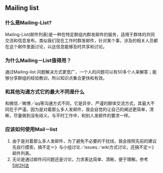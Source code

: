 ## Mailing list  

### 什么是Mailing-List?


  
Mailing-List(邮件列表)是一种在特定群组内群发邮件的服务，适用于群体的共同交流和信息发布。类似我们现在工作时群发邮件，针对某个事，涉及的相关人员都在这个邮件里面讨论，以达信息能够及时共享和讨论。 
### 为什么Mailing－List值得用？ 

通过Mailing-list 问题解决方式更宽广，一个人的问题可以有50多个人来解答；能够分享群组的经验教训，所以知识点集合更快和有效。    

###   和其他沟通方式它的最大不同是什么
和微信／微博／qq等沟通方式不同，它是异步、严谨的群体交流方式，其最大不同在于严谨。因为是对着那么多人发邮件，我会自觉的让自己的阐述更简单，清晰，尽量做到没有歧义。与平时工作中，和别人发邮件的要求一样。  

### 应该如何使用Mail－list
1. 由于是对着那么多人发邮件，为了避免不必要的干扰线，我会按照先前的建议先自行摸索，搞不定＝》与小组讨论／issues／wiki方式讨论，还搞不定＝》邮件列表。
2. 无论是通过邮件问问题还是讨论，力求表达简单、清晰，便于理解。参考 [5W2H法](http://wiki.mbalib.com/wiki/5W2H%E5%88%86%E6%9E%90%E6%B3%95#)
